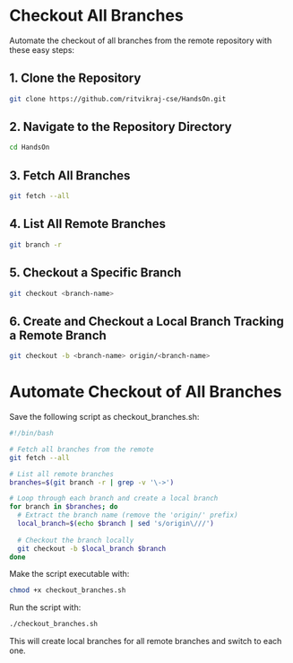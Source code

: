 # Checkout All Branches

Automate the checkout of all branches from the remote repository with these easy steps:

## 1. Clone the Repository


```bash
git clone https://github.com/ritvikraj-cse/HandsOn.git
```


## 2. Navigate to the Repository Directory


```bash
cd HandsOn
```


## 3. Fetch All Branches


```bash
git fetch --all
```


## 4. List All Remote Branches


```bash
git branch -r
```


## 5. Checkout a Specific Branch


```bash
git checkout <branch-name>
```


## 6. Create and Checkout a Local Branch Tracking a Remote Branch


```bash
git checkout -b <branch-name> origin/<branch-name>
```


# Automate Checkout of All Branches

Save the following script as checkout_branches.sh:

```bash
#!/bin/bash

# Fetch all branches from the remote
git fetch --all

# List all remote branches
branches=$(git branch -r | grep -v '\->')

# Loop through each branch and create a local branch
for branch in $branches; do
  # Extract the branch name (remove the 'origin/' prefix)
  local_branch=$(echo $branch | sed 's/origin\///')
  
  # Checkout the branch locally
  git checkout -b $local_branch $branch
done
```


Make the script executable with:


```bash
chmod +x checkout_branches.sh
```


Run the script with:


```bash
./checkout_branches.sh
```


This will create local branches for all remote branches and switch to each one.
